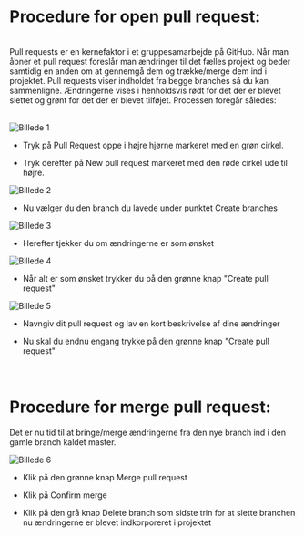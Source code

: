# Procedure for open pull request: 
<br>
Pull requests er en kernefaktor i et gruppesamarbejde på GitHub. Når man åbner et pull request foreslår man ændringer til det fælles projekt og beder samtidig en anden om at gennemgå dem og trække/merge dem ind i projektet. Pull requests viser indholdet fra begge branches så du kan sammenligne. Ændringerne vises i henholdsvis rødt for det der er blevet slettet og grønt for det der er blevet tilføjet. Processen foregår således:
<br><br> 

![Billede 1](https://github.com/LouiseFuglsang/New-Yorker.dk/blob/main/assets/AS09_AS_ProcedureForPull%20Request01.png)

- Tryk på Pull Request oppe i højre hjørne markeret med en grøn cirkel.

- Tryk derefter på New pull request markeret med den røde cirkel ude til højre.

![Billede 2](https://github.com/LouiseFuglsang/New-Yorker.dk/blob/main/assets/AS10_AS_ProcedureForPullRequest02.png)

- Nu vælger du den branch du lavede under punktet Create branches

![Billede 3](https://github.com/LouiseFuglsang/New-Yorker.dk/blob/main/assets/AS11_AS_ProcedureForPullRequest03.png)

- Herefter tjekker du om ændringerne er som ønsket

![Billede 4](https://github.com/LouiseFuglsang/New-Yorker.dk/blob/main/assets/AS12_AS_ProcedureForCPull%20Request04.png)

- Når alt er som ønsket trykker du på den grønne knap "Create pull request"

![Billede 5](https://github.com/LouiseFuglsang/New-Yorker.dk/blob/main/assets/AS13_AS_ProcedureForPull%20Request05.png)

- Navngiv dit pull request og lav en kort beskrivelse af dine ændringer

- Nu skal du endnu engang trykke på den grønne knap "Create pull request"
<br><br><br>
# Procedure for merge pull request:

Det er nu tid til at bringe/merge ændringerne fra den nye branch ind i den gamle branch kaldet master.

![Billede 6](https://github.com/LouiseFuglsang/New-Yorker.dk/blob/main/assets/AS14_AS_ProcedureForPullRequest06.png)

- Klik på den grønne knap Merge pull request

- Klik på Confirm merge

- Klik på den grå knap Delete branch som sidste trin for at slette branchen nu ændringerne er blevet indkorporeret i projektet
